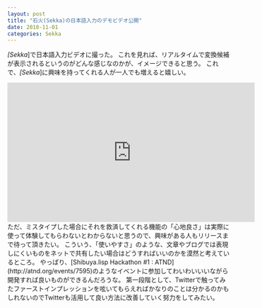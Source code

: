 ```yaml
---
layout: post
title: "石火(Sekka)の日本語入力のデモビデオ公開"
date: 2010-11-01
categories: Sekka
---
```

*[Sekka*]で日本語入力ビデオに撮った。
これを見れば、リアルタイムで変換候補が表示されるというのがどんな感じなのかが、イメージできると思う。
これで、*[Sekka*]に興味を持ってくれる人が一人でも増えると嬉しい。
 <iframe width="560" height="315" src="https://www.youtube.com/embed/xVgO1JoOKAs" frameborder="0" allowfullscreen></iframe>
ただ、ミスタイプした場合にそれを救済してくれる機能の「心地良さ」は実際に使って体験してもらわないとわからないと思うので、興味がある人もリリースまで待って頂きたい。
こういう、「使いやすさ」のような、文章やブログでは表現しにくいものをネットで共有したい場合はどうすればいいのかを漠然と考えているところ。
やっぱり、[Shibuya.lisp Hackathon #1 : ATND](http://atnd.org/events/7595)のようなイベントに参加してわいわいいいながら開発すれば良いものができるんだろうな。
第一段階として、Twitterで触ってみたファーストインプレッションを呟いてもらえればかなりのことは分かるのかもしれないのでTwitterも活用して良い方法に改善していく努力をしてみたい。
